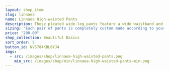 ```yaml
---
layout: shop_item
slug: linnaea
name: Linnaea High-waisted Pants
description: These pleated wide-leg pants feature a wide waistband and belt loops for the included sash. They are a stylish and professional addition to your practice wardrobe, or even competition attire for lady leaders.
sizing: "Each pair of pants is completely custom made according to your measurements. However, measurements are sometimes not enough. Every body is unique; some people have magnificent hips, some have a great bum, some have flat ones. In order to honor your specific body, please leave a note about your specific concerns (for example, \"I have a larger bum\") if you frequently have fitting issues with pants or email us at <a href='mailto:info@freebodydesigns.com'>info@freebodydesigns.com</a> with pictures if you'd prefer."
price: "200.00"
shop_collection: Beautiful Basics
sort_order: 5
button_id: NV5784KBL6YJ4
imgs:
  - src: /images/shop/linnaea-high-waisted-pants.png
    min_src: /images/shop/min/linnaea-high-waisted-pants-min.png
---
```

